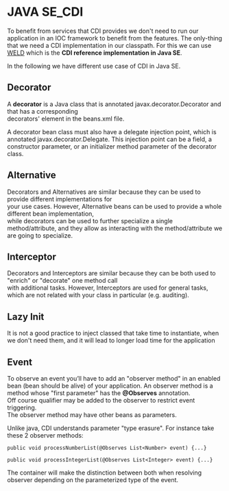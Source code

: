 # JAVA SE_CDI

To benefit from services that CDI provides we don't need to run our application in an IOC framework to benefit from the
features. The only-thing that we need a CDI implementation in our classpath. For this we can
use [WELD](http://weld.cdi-spec.org/)
which is the **CDI reference implementation in Java SE**.

In the following we have different use case of CDI in Java SE.

## Decorator

A  **decorator**  is a Java class that is annotated javax.decorator.Decorator and that has a corresponding  
decorators' element in the beans.xml file.

A decorator bean class must also have a delegate injection point, which is annotated javax.decorator.Delegate. This
injection point can be a field, a constructor parameter, or an initializer method parameter of the decorator class.

## Alternative

Decorators and Alternatives are similar because they can be used to provide different implementations for  
your use cases. However, Alternative beans can be used to provide a whole different bean implementation,   
while decorators can be used to further specialize a single method/attribute, and they allow as interacting with the
method/attribute we are going to specialize.

## Interceptor

Decorators and Interceptors are similar because they can be both used to "enrich" or "decorate" one method call   
with additional tasks. However, Interceptors are used for general tasks, which are not related with your class in
particular (e.g. auditing).

## Lazy Init

It is not a good practice to inject classed that take time to instantiate, when we don't need them, and it will lead to
longer load time for the application

## Event

To observe an event you’ll have to add an "observer method" in an enabled bean (bean should be alive)
of your application. An observer method is a method whose "first parameter" has the **@Observes** annotation.  
Off course qualifier may be added to the observer to restrict event triggering.  
The observer method may have other beans as parameters.

Unlike java, CDI understands parameter "type erasure". For instance take these 2 observer methods:

    public void processNumberList(@Observes List<Number> event) {...}  
      
    public void processIntegerList(@Observes List<Integer> event) {...}  

The container will make the distinction between both when resolving observer depending on the parameterized type of the
event.